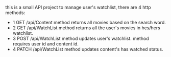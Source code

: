 this is a small API project to manage user's watchlist,
there are 4 http methods:
- 1 GET /api/Content  method returns all movies based on the search word.
- 2 GET /api/WatchList method returns all the user's movies in hes/hers watchlist.
- 3 POST /api/WatchList method updates user's watchlist. method requires user id and content id.
- 4 PATCH /api/WatchList method updates content's has watched status.
